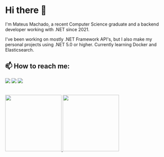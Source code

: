 # Hi there 👋

I'm Mateus Machado, a recent Computer Science graduate and a backend developer working with .NET since 2021.

I've been working on mostly .NET Framework API's, but I also make my personal projects using .NET 5.0 or higher. Currently learning Docker and Elasticsearch.  


## 📫 How to reach me:

<div>
    <a href="https://twitter.com/Teuso99" target="_blank"><img src="https://img.shields.io/badge/twitter-00ccff?style=for-the-badge&logo=twitter&logoColor=white" target="_blank"></a>
    <a href = "mailto:mateusmmachado99@gmail.com"><img src="https://img.shields.io/badge/Gmail-D14836?style=for-the-badge&logo=gmail&logoColor=white" target="_blank"></a>
    <a href="https://www.linkedin.com/in/teusomachado" target="_blank"><img src="https://img.shields.io/badge/-LinkedIn-%230077B5?style=for-the-badge&logo=linkedin&logoColor=white" target="_blank"></a>   
</div>

<br>
<br>

<div>
<a href="https://github.com/teuso99">
<img height="180em" src="https://github-readme-stats.vercel.app/api/top-langs/?username=teuso99&layout=compact&langs_count=7&theme=transparent"/>
<img height="180em" src="https://github-readme-stats.vercel.app/api?username=teuso99&show_icons=true&theme=transparent&include_all_commits=true&count_private=true"/>
</div>
